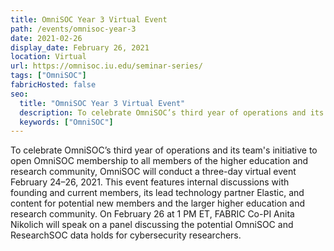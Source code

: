 ```yaml
---
title: OmniSOC Year 3 Virtual Event
path: /events/omnisoc-year-3
date: 2021-02-26
display_date: February 26, 2021
location: Virtual
url: https://omnisoc.iu.edu/seminar-series/
tags: ["OmniSOC"]
fabricHosted: false
seo:
  title: "OmniSOC Year 3 Virtual Event"
  description: To celebrate OmniSOC’s third year of operations and its team's initiative to open OmniSOC membership to all members of the higher education and research community, OmniSOC will conduct a three-day virtual event February 24–26, 2021. This event features internal discussions with founding and current members, its lead technology partner Elastic, and content for potential new members and the larger higher education and research community. On February 26 at 1 PM ET, FABRIC Co-PI Anita Nikolich will speak on a panel discussing the potential OmniSOC and ResearchSOC data holds for cybersecurity researchers.
  keywords: ["OmniSOC"]
---
```


To celebrate OmniSOC’s third year of operations and its team's initiative to open OmniSOC membership to all members of the higher education and research community, OmniSOC will conduct a three-day virtual event February 24–26, 2021. This event features internal discussions with founding and current members, its lead technology partner Elastic, and content for potential new members and the larger higher education and research community. On February 26 at 1 PM ET, FABRIC Co-PI Anita Nikolich will speak on a panel discussing the potential OmniSOC and ResearchSOC data holds for cybersecurity researchers.
